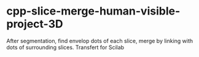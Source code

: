 # cpp-slice-merge-human-visible-project-3D
After segmentation, find envelop dots of each slice, merge by linking with dots of surrounding slices. Transfert for Scilab
